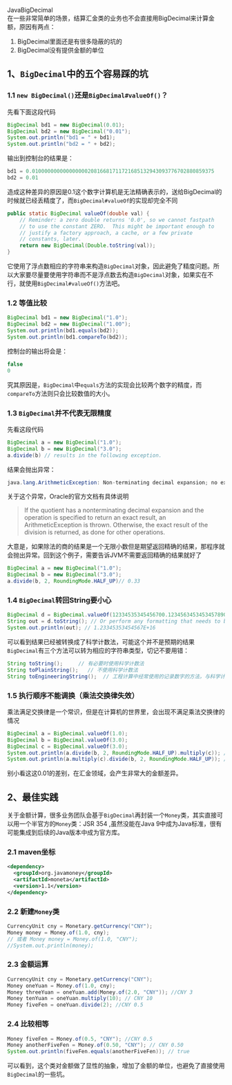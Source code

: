 JavaBigDecimal<br />在一些非常简单的场景，结算汇金类的业务也不会直接用BigDecimal来计算金额，原因有两点：

1. BigDecimal里面还是有很多隐蔽的坑的
2. BigDecimal没有提供金额的单位
<a name="k3AbP"></a>
## 1、`BigDecimal`中的五个容易踩的坑
<a name="L5TaT"></a>
### 1.1 `new BigDecimal()`还是`BigDecimal#valueOf()`？
先看下面这段代码
```java
BigDecimal bd1 = new BigDecimal(0.01);
BigDecimal bd2 = new BigDecimal("0.01");
System.out.println("bd1 = " + bd1);
System.out.println("bd2 = " + bd2);
```
输出到控制台的结果是：
```java
bd1 = 0.01000000000000000020816681711721685132943093776702880859375
bd2 = 0.01
```
造成这种差异的原因是0.1这个数字计算机是无法精确表示的，送给BigDecimal的时候就已经丢精度了，而`BigDecimal#valueOf`的实现却完全不同
```java
public static BigDecimal valueOf(double val) {
    // Reminder: a zero double returns '0.0', so we cannot fastpath
    // to use the constant ZERO.  This might be important enough to
    // justify a factory approach, a cache, or a few private
    // constants, later.
    return new BigDecimal(Double.toString(val));
}
```
它使用了浮点数相应的字符串来构造`BigDecimal`对象，因此避免了精度问题。所以大家要尽量要使用字符串而不是浮点数去构造`BigDecimal`对象，如果实在不行，就使用`BigDecimal#valueOf()`方法吧。
<a name="cFsYs"></a>
### 1.2 等值比较
```java
BigDecimal bd1 = new BigDecimal("1.0");
BigDecimal bd2 = new BigDecimal("1.00");
System.out.println(bd1.equals(bd2));
System.out.println(bd1.compareTo(bd2));
```
控制台的输出将会是：
```java
false
0
```
究其原因是，`BigDecimal`中`equals`方法的实现会比较两个数字的精度，而`compareTo`方法则只会比较数值的大小。
<a name="uQxQu"></a>
### 1.3 `BigDecimal`并不代表无限精度
先看这段代码
```java
BigDecimal a = new BigDecimal("1.0");
BigDecimal b = new BigDecimal("3.0");
a.divide(b) // results in the following exception.
```
结果会抛出异常：
```java
java.lang.ArithmeticException: Non-terminating decimal expansion; no exact representable decimal result.
```
关于这个异常，Oracle的官方文档有具体说明
> If the quotient has a nonterminating decimal expansion and the operation is specified to return an exact result, an ArithmeticException is thrown. Otherwise, the exact result of the division is returned, as done for other operations.

大意是，如果除法的商的结果是一个无限小数但是期望返回精确的结果，那程序就会抛出异常。回到这个例子，需要告诉JVM不需要返回精确的结果就好了
```java
BigDecimal a = new BigDecimal("1.0");
BigDecimal b = new BigDecimal("3.0");
a.divide(b, 2, RoundingMode.HALF_UP)// 0.33
```
<a name="N1fza"></a>
### 1.4 `BigDecimal`转回String要小心
```java
BigDecimal d = BigDecimal.valueOf(12334535345456700.12345634534534578901);
String out = d.toString(); // Or perform any formatting that needs to be done
System.out.println(out); // 1.23345353454567E+16
```
可以看到结果已经被转换成了科学计数法，可能这个并不是预期的结果`BigDecimal`有三个方法可以转为相应的字符串类型，切记不要用错：
```java
String toString();     // 有必要时使用科学计数法
String toPlainString();   // 不使用科学计数法
String toEngineeringString();  // 工程计算中经常使用的记录数字的方法，与科学计数法类似，但要求10的幂必须是3的倍数
```
<a name="Lx0qb"></a>
### 1.5 执行顺序不能调换（乘法交换律失效）
乘法满足交换律是一个常识，但是在计算机的世界里，会出现不满足乘法交换律的情况
```java
BigDecimal a = BigDecimal.valueOf(1.0);
BigDecimal b = BigDecimal.valueOf(3.0);
BigDecimal c = BigDecimal.valueOf(3.0);
System.out.println(a.divide(b, 2, RoundingMode.HALF_UP).multiply(c)); // 0.990
System.out.println(a.multiply(c).divide(b, 2, RoundingMode.HALF_UP)); // 1.00
```
别小看这这0.01的差别，在汇金领域，会产生非常大的金额差异。
<a name="Tz9ko"></a>
## 2、最佳实践
关于金额计算，很多业务团队会基于`BigDecimal`再封装一个`Money`类，其实直接可以用一个半官方的`Money`类：JSR 354 ,虽然没能在Java 9中成为Java标准，很有可能集成到后续的Java版本中成为官方库。
<a name="loFf4"></a>
### 2.1 maven坐标
```xml
<dependency>
  <groupId>org.javamoney</groupId>
  <artifactId>moneta</artifactId>
  <version>1.1</version>
</dependency>
```
<a name="VNIxp"></a>
### 2.2 新建`Money`类
```java
CurrencyUnit cny = Monetary.getCurrency("CNY");
Money money = Money.of(1.0, cny); 
// 或者 Money money = Money.of(1.0, "CNY");
//System.out.println(money);
```
<a name="QXQXS"></a>
### 2.3 金额运算
```java
CurrencyUnit cny = Monetary.getCurrency("CNY");
Money oneYuan = Money.of(1.0, cny);
Money threeYuan = oneYuan.add(Money.of(2.0, "CNY")); //CNY 3
Money tenYuan = oneYuan.multiply(10); // CNY 10
Money fiveFen = oneYuan.divide(2); //CNY 0.5
```
<a name="ADtoL"></a>
### 2.4 比较相等
```java
Money fiveFen = Money.of(0.5, "CNY"); //CNY 0.5
Money anotherFiveFen = Money.of(0.50, "CNY"); // CNY 0.50
System.out.println(fiveFen.equals(anotherFiveFen)); // true
```
可以看到，这个类对金额做了显性的抽象，增加了金额的单位，也避免了直接使用`BigDecimal`的一些坑。
